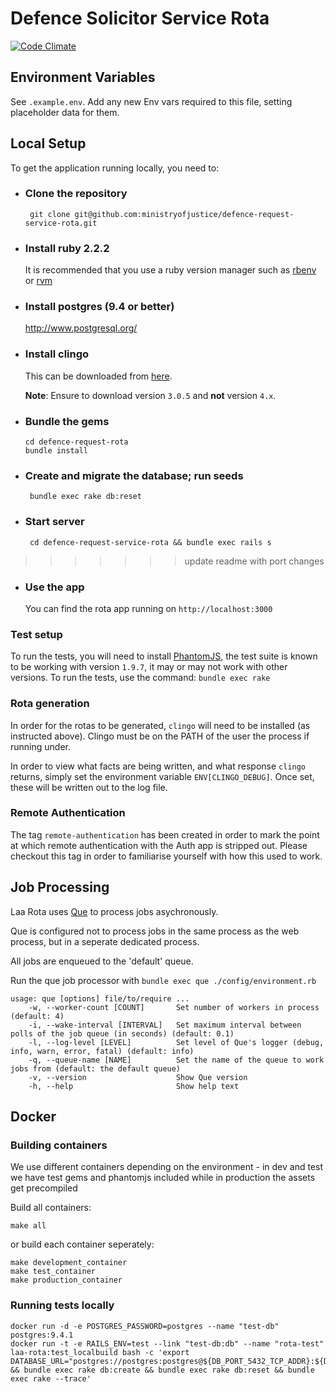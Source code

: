 # Defence Solicitor Service Rota
[![Code
Climate](https://codeclimate.com/github/ministryofjustice/defence-request-service-rota/badges/gpa.svg)](https://codeclimate.com/github/ministryofjustice/defence-request-service-rota)

## Environment Variables

See `.example.env`. Add any new Env vars required to this file, setting
placeholder data for them.

## Local Setup

To get the application running locally, you need to:

 * ### Clone the repository
 	``` git clone git@github.com:ministryofjustice/defence-request-service-rota.git```

 * ### Install ruby 2.2.2
 	It is recommended that you use a ruby version manager such as [rbenv](http://rbenv.org/) or [rvm](https://rvm.io/)

 * ### Install postgres (9.4 or better)
 	http://www.postgresql.org/

 * ### Install clingo
 	This can be downloaded from [here](http://sourceforge.net/projects/potassco/files/clingo/).

  	**Note**: Ensure to download version `3.0.5` and **not** version `4.x`.

 * ### Bundle the gems
       cd defence-request-rota
       bundle install

 * ### Create and migrate the database; run seeds

 		bundle exec rake db:reset

 * ### Start server

 		cd defence-request-service-rota && bundle exec rails s
>>>>>>> update readme with port changes

 * ### Use the app

 	You can find the rota app running on `http://localhost:3000`

### Test setup

To run the tests, you will need to install [PhantomJS](http://phantomjs.org/), the test suite is known to be working with version `1.9.7`, it may or may not work with other versions. To run the tests, use the command: ```bundle exec rake```

### Rota generation

In order for the rotas to be generated, ```clingo``` will need to be installed (as instructed above). Clingo must be on the PATH of the user the process if running under.

In order to view what facts are being written, and what response ```clingo``` returns, simply set the environment variable
```ENV[CLINGO_DEBUG]```. Once set, these will be written out to the log file.

### Remote Authentication

The tag `remote-authentication` has been created in order to mark the point at which remote authentication
with the Auth app is stripped out. Please checkout this tag in order to familiarise yourself with how this
used to work.

## Job Processing

Laa Rota uses [Que](https://github.com/chanks/que) to process jobs asychronously.

Que is configured not to process jobs in the same process as the web process, but in a seperate dedicated process.

All jobs are enqueued to the 'default' queue.

Run the que job processor with ```bundle exec que ./config/environment.rb```

```
usage: que [options] file/to/require ...
    -w, --worker-count [COUNT]       Set number of workers in process (default: 4)
    -i, --wake-interval [INTERVAL]   Set maximum interval between polls of the job queue (in seconds) (default: 0.1)
    -l, --log-level [LEVEL]          Set level of Que's logger (debug, info, warn, error, fatal) (default: info)
    -q, --queue-name [NAME]          Set the name of the queue to work jobs from (default: the default queue)
    -v, --version                    Show Que version
    -h, --help                       Show help text
```

## Docker

### Building containers

We use different containers depending on the environment - in dev and test we have test gems and phantomjs included while in production the assets get precompiled

Build all containers:

```make all```

or build each container seperately:

```
make development_container
make test_container
make production_container
```

### Running tests locally

```
docker run -d -e POSTGRES_PASSWORD=postgres --name "test-db" postgres:9.4.1
docker run -t -e RAILS_ENV=test --link "test-db:db" --name "rota-test" laa-rota:test_localbuild bash -c 'export DATABASE_URL="postgres://postgres:postgres@${DB_PORT_5432_TCP_ADDR}:${DB_PORT_5432_TCP_PORT}/laa_rota" && bundle exec rake db:create && bundle exec rake db:reset && bundle exec rake --trace'
```




